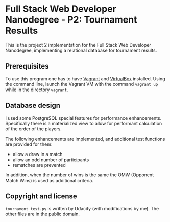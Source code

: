 # Full Stack Web Developer Nanodegree - P2: Tournament Results

This is the project 2 implementation for the Full Stack Web Developer
Nanodegree, implementing a relational database for tournament results.

## Prerequisites

To use this program one has to have [Vagrant](http://vagrantup.com/)
and [VirtualBox](https://www.virtualbox.org/) installed.
Using the command line, launch the Vagrant VM with the command
`vagrant up` while in the directory `vagrant`.

## Database design

I used some PostgreSQL special features for performance enhancements.
Specifically there is a materialized view to allow for performant
calculation of the order of the players.

The following enhancements are implemented, and additional test functions are provided for them:
 - allow a draw in a match
 - allow an odd number of participants
 - rematches are prevented

In addition, when the number of wins is the same the OMW (Opponent Match Wins) is used as additional criteria.

## Copyright and license

`tournament_test.py` is written by Udacity (with modifications by me).
The other files are in the public domain.